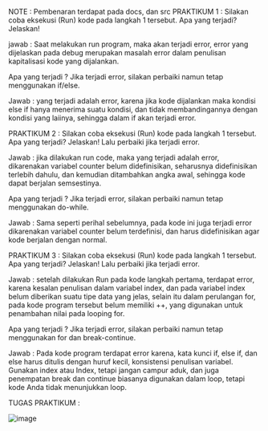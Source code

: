 NOTE : Pembenaran terdapat pada docs, dan src
PRAKTIKUM 1 : 
Silakan coba eksekusi (Run) kode pada langkah 1 tersebut. Apa yang terjadi? Jelaskan!

jawab : 
Saat melakukan run program, maka akan terjadi error, error yang dijelaskan pada debug merupakan masalah error dalam penulisan kapitalisasi kode yang dijalankan.

Apa yang terjadi ? Jika terjadi error, silakan perbaiki namun tetap menggunakan if/else.

Jawab : 
yang terjadi adalah error, karena jika kode dijalankan maka kondisi else if hanya menerima suatu kondisi, dan tidak membandingannya dengan kondisi yang laiinya, sehingga dalam if akan terjadi error.

PRAKTIKUM 2 : 
Silakan coba eksekusi (Run) kode pada langkah 1 tersebut. Apa yang terjadi? Jelaskan! Lalu perbaiki jika terjadi error.

Jawab : 
jika dilakukan run code, maka yang terjadi adalah error, dikarenakan variabel counter belum didefinisikan, seharusnya didefinisikan terlebih dahulu, dan kemudian ditambahkan angka awal, sehingga kode dapat berjalan semsestinya.

Apa yang terjadi ? Jika terjadi error, silakan perbaiki namun tetap menggunakan do-while.

Jawab : 
Sama seperti perihal sebelumnya, pada kode ini juga terjadi error dikarenakan variabel counter belum terdefinisi, dan harus didefinisikan agar kode berjalan dengan normal.

PRAKTIKUM 3 :
Silakan coba eksekusi (Run) kode pada langkah 1 tersebut. Apa yang terjadi? Jelaskan! Lalu perbaiki jika terjadi error.

Jawab : 
setelah dilakukan Run pada kode langkah pertama, terdapat error, karena kesalan penulisan dalam variabel index, dan pada variabel index belum diberikan suatu tipe data yang jelas, selain itu dalam perulangan for, pada kode program tersebut belum memiliki ++, yang digunakan untuk penambahan nilai pada looping for.

Apa yang terjadi ? Jika terjadi error, silakan perbaiki namun tetap menggunakan for dan break-continue.

Jawab : 
Pada kode program terdapat error karena, kata kunci if, else if, dan else harus ditulis dengan huruf kecil, konsistensi penulisan variabel. Gunakan index atau Index, tetapi jangan campur aduk, dan juga penempatan break dan continue biasanya digunakan dalam loop, tetapi kode Anda tidak menunjukkan loop.

TUGAS PRAKTIKUM : 

![image](https://github.com/user-attachments/assets/a6e06da6-382a-4347-9e07-3e65c705ea44)



